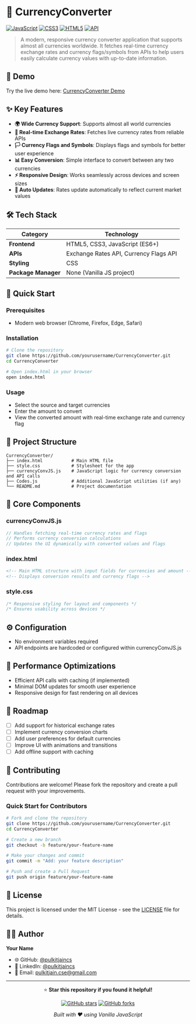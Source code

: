 # 💱 CurrencyConverter

[![JavaScript](https://img.shields.io/badge/JavaScript-ES6+-F7DF1E?style=for-the-badge&logo=javascript&logoColor=black)](https://developer.mozilla.org/en-US/docs/Web/JavaScript)
[![CSS3](https://img.shields.io/badge/CSS3-3A99D8?style=for-the-badge&logo=css3&logoColor=white)](https://developer.mozilla.org/en-US/docs/Web/CSS)
[![HTML5](https://img.shields.io/badge/HTML5-E34F26?style=for-the-badge&logo=html5&logoColor=white)](https://developer.mozilla.org/en-US/docs/Web/HTML)
[![API](https://img.shields.io/badge/API-ExchangeRates%20%26%20Flags-4AB197?style=for-the-badge)](https://exchangeratesapi.io/)

> A modern, responsive currency converter application that supports almost all currencies worldwide. It fetches real-time currency exchange rates and currency flags/symbols from APIs to help users easily calculate currency values with up-to-date information.

## 🚀 Demo

Try the live demo here: [CurrencyConverter Demo](https://pulkirjaincs.github.io/CurrencyConverter)

## ✨ Key Features

- **🌍 Wide Currency Support**: Supports almost all world currencies
- **🔄 Real-time Exchange Rates**: Fetches live currency rates from reliable APIs
- **🏳️ Currency Flags and Symbols**: Displays flags and symbols for better user experience
- **📊 Easy Conversion**: Simple interface to convert between any two currencies
- **⚡ Responsive Design**: Works seamlessly across devices and screen sizes
- **🔄 Auto Updates**: Rates update automatically to reflect current market values

## 🛠️ Tech Stack

| Category           | Technology                          |
|--------------------|-----------------------------------|
| **Frontend**       | HTML5, CSS3, JavaScript (ES6+)    |
| **APIs**           | Exchange Rates API, Currency Flags API |
| **Styling**        | CSS                              |
| **Package Manager**| None (Vanilla JS project)          |

## 🚀 Quick Start

### Prerequisites
- Modern web browser (Chrome, Firefox, Edge, Safari)

### Installation

```bash
# Clone the repository
git clone https://github.com/yourusername/CurrencyConverter.git
cd CurrencyConverter

# Open index.html in your browser
open index.html
```

### Usage

- Select the source and target currencies
- Enter the amount to convert
- View the converted amount with real-time exchange rate and currency flag

## 📁 Project Structure

```
CurrencyConverter/
├── index.html           # Main HTML file
├── style.css            # Stylesheet for the app
├── currencyConvJS.js    # JavaScript logic for currency conversion and API calls
├── Codes.js             # Additional JavaScript utilities (if any)
└── README.md            # Project documentation
```

## 🎯 Core Components

### currencyConvJS.js
```javascript
// Handles fetching real-time currency rates and flags
// Performs currency conversion calculations
// Updates the UI dynamically with converted values and flags
```

### index.html
```html
<!-- Main HTML structure with input fields for currencies and amount -->
<!-- Displays conversion results and currency flags -->
```

### style.css
```css
/* Responsive styling for layout and components */
/* Ensures usability across devices */
```

## ⚙️ Configuration

- No environment variables required
- API endpoints are hardcoded or configured within currencyConvJS.js

## 🌟 Performance Optimizations

- Efficient API calls with caching (if implemented)
- Minimal DOM updates for smooth user experience
- Responsive design for fast rendering on all devices

## 🔮 Roadmap

- [ ] Add support for historical exchange rates
- [ ] Implement currency conversion charts
- [ ] Add user preferences for default currencies
- [ ] Improve UI with animations and transitions
- [ ] Add offline support with caching

## 🤝 Contributing

Contributions are welcome! Please fork the repository and create a pull request with your improvements.

### Quick Start for Contributors
```bash
# Fork and clone the repository
git clone https://github.com/yourusername/CurrencyConverter.git
cd CurrencyConverter

# Create a new branch
git checkout -b feature/your-feature-name

# Make your changes and commit
git commit -m "Add: your feature description"

# Push and create a Pull Request
git push origin feature/your-feature-name
```

## 📄 License

This project is licensed under the MIT License - see the [LICENSE](LICENSE) file for details.

## 👨‍💻 Author

**Your Name**  
- 🌐 GitHub: [@pulkitjaincs](https://github.com/pulkitjaincs)  
- 💼 LinkedIn: [@pulkitjaincs](https://linkedin.com/in/pulkitjaincs)  
- 📧 Email:  pulkitjain.cse@gmail.com

---

<div align="center">

⭐ **Star this repository if you found it helpful!**

[![GitHub stars](https://img.shields.io/github/stars/pulkitjaincs/CurrencyConverter?style=social)](https://github.com/pulkitjaincs/CurrencyConverter/stargazers)
[![GitHub forks](https://img.shields.io/github/forks/pulkitjaincs/CurrencyConverter?style=social)](https://github.com/pulkitjaincs/CurrencyConverter/network/members)

*Built with ❤️ using Vanilla JavaScript*

</div>
